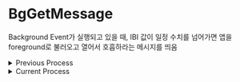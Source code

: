 # BgGetMessage
Background Event가 실행되고 있을 때, IBI 값이 일정 수치를 넘어가면 앱을 foreground로 불러오고 열어서 호흡하라는 메시지를 띄움


<details>
<summary>Previous Process</summary>
<div markdown = "1">

* `BgGetMessageApp.mc`의 `onMail()` 혹은 `onPhone()`에서 휴대폰 메시지(String)를 받고 있음

* 기존 Garmin 예제는 일단 foreground고...
    - 휴대폰에서 메시지를 받으면 변수 String에 파싱해서 담아줌
    - foreground 화면 View에 받은 텍스트를 보여주고 있으나, 메시지를 받는 함수를 Background App... 혹은 `onTemporalEvent()`에 구현한 뒤 받은 텍스트를 판별하는 코드를 짜보자

→ 휴대폰 메시지를 받는 건 foreground에서만 가능한 동작으로 추정됨(아닐 수도 있음ㅜ)

* [안드로이드](https://github.com/coitloz88/connectiq-android-sdk/tree/main/Comm%20Android)의 `ConnectIQ.IQOpenApplicationListener()`와 `openMyApp()`을 사용

    - 워치에서 수집된 센서 데이터가 휴대폰 앱으로 넘어오면, 이런저런 연산 후 워치 앱으로 피드백을 주어야 한다고 판단하는 경우(앱을 열어서 메시지를 보낼 필요 O), 일단 워치에서 앱을 열고 foreground가 실행되면 메시지를 띄운다.

</div>
</details>

<details>
<summary>Current Process</summary>
<div markdown = "1">

* 그런데 어차피 foreground로 앱이 켜지는 거라면 foreground에서 다시 데이터를 수집하면 되니까 굳이 background data를 넘길 필요는 없지 않나? → IBI 데이터를 넘길 필요는 없고, 호흡하라는 메시지를 띄워야하는지 아닌지만 판단하면 될듯
* 애니메이션 기능 자체는 [다른 가민 워치](https://developer.garmin.com/connect-iq/api-docs/Toybox/WatchUi/AnimationDelegate.html)에서 지원하기는 하나 forerunner 55에서는 지원되지 않는 기능..
* Emulator: `BACKGROUND_REPONSE_CODE`가 정상적으로 넘어옴
* 실제 Device: IBI sample이 측정되지 않음... 테스트불가

</div>
</details>


